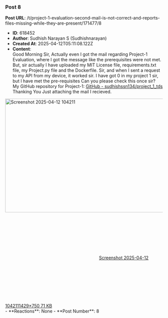 ### Post 8
**Post URL**: /t/project-1-evaluation-second-mail-is-not-correct-and-reports-files-missing-while-they-are-present/171477/8
- **ID**: 618452
- **Author**: Sudhish Narayan S (Sudhishnarayan)
- **Created At**: 2025-04-12T05:11:08.122Z
- **Content**:  
  Good Morning Sir, Actually even I got the mail regarding Project-1 Evaluation, where I got the message like the prerequisites were not met. But, sir actually I have uploaded my MIT License file, requirements.txt file, my Project.py file and the Dockerfile. Sir, and when I sent a request to my API from my device, it worked sir. I have got 0 in my project 1 sir, but I have met the pre-requisites Can you please check this once sir?
My GitHub repository for Project-1: <a href="https://github.com/sudhishssn134/project_1_tds" class="inline-onebox" rel="noopener nofollow ugc">GitHub - sudhishssn134/project_1_tds</a>
Thanking You
Just attaching the mail I recieved.<br>
<div class="lightbox-wrapper"><a class="lightbox" href="https://europe1.discourse-cdn.com/flex013/uploads/iitm/original/3X/a/7/a77330c5ca74ed0246bc22e4321710554cd27866.png" data-download-href="/uploads/short-url/nTkwZr7ndRYAWgE2JB3jIqFz4rk.png?dl=1" title="Screenshot 2025-04-12 104211" rel="noopener nofollow ugc"><img src="https://europe1.discourse-cdn.com/flex013/uploads/iitm/optimized/3X/a/7/a77330c5ca74ed0246bc22e4321710554cd27866_2_690x362.png" alt="Screenshot 2025-04-12 104211" data-base62-sha1="nTkwZr7ndRYAWgE2JB3jIqFz4rk" width="690" height="362" srcset="https://europe1.discourse-cdn.com/flex013/uploads/iitm/optimized/3X/a/7/a77330c5ca74ed0246bc22e4321710554cd27866_2_690x362.png, https://europe1.discourse-cdn.com/flex013/uploads/iitm/optimized/3X/a/7/a77330c5ca74ed0246bc22e4321710554cd27866_2_1035x543.png 1.5x, https://europe1.discourse-cdn.com/flex013/uploads/iitm/optimized/3X/a/7/a77330c5ca74ed0246bc22e4321710554cd27866_2_1380x724.png 2x" data-dominant-color="F1F2F2"><div class="meta"><svg class="fa d-icon d-icon-far-image svg-icon" aria-hidden="true"><use href="#far-image"></use></svg><span class="filename">Screenshot 2025-04-12 104211</span><span class="informations">1429×750 71 KB</span><svg class="fa d-icon d-icon-discourse-expand svg-icon" aria-hidden="true"><use href="#discourse-expand"></use></svg></div></a></div>
- **Reactions**: None
- **Post Number**: 8

